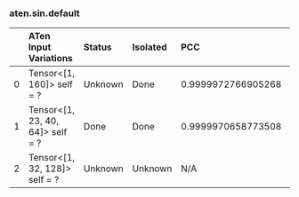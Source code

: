 ### aten.sin.default
|    | ATen Input Variations            | Status   | Isolated   | PCC                | Host   |
|---:|:---------------------------------|:---------|:-----------|:-------------------|:-------|
|  0 | Tensor<[1, 160]> self = ?        | Unknown  | Done       | 0.9999972766905268 | 0      |
|  1 | Tensor<[1, 23, 40, 64]> self = ? | Done     | Done       | 0.9999970658773508 | 0      |
|  2 | Tensor<[1, 32, 128]> self = ?    | Unknown  | Unknown    | N/A                | N/A    |

